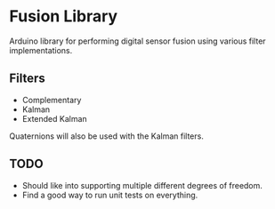 # Fusion Library

Arduino library for performing digital sensor fusion using various filter
implementations.

## Filters

* Complementary
* Kalman
* Extended Kalman

Quaternions will also be used with the Kalman filters.

## TODO

* Should like into supporting multiple different degrees of freedom.
* Find a good way to run unit tests on everything.
